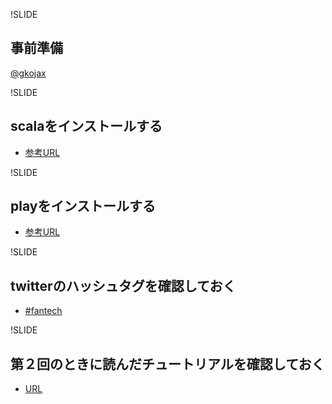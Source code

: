 !SLIDE
## 事前準備


[@gkojax](https://twitter.com/gkojax)

!SLIDE
## scalaをインストールする

* [参考URL](http://typesafe.com/stack/download)

!SLIDE
## playをインストールする

* [参考URL](http://playdocja.appspot.com/documentation/1.2.2/install)

!SLIDE
## twitterのハッシュタグを確認しておく

* [#fantech](https://twitter.com/search/realtime?q=%23fantech&src=typd)

!SLIDE
## 第２回のときに読んだチュートリアルを確認しておく

* [URL](http://playdocja.appspot.com/documentation/2.0.3/ScalaTodoList)

